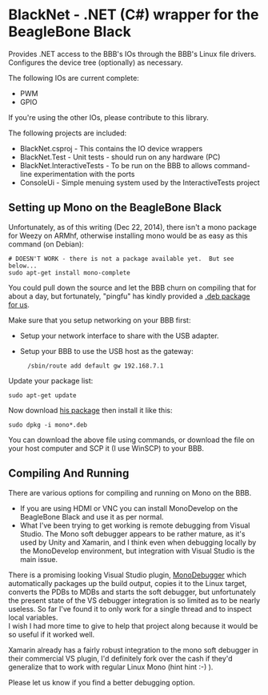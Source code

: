 BlackNet - .NET (C#) wrapper for the BeagleBone Black
========

Provides .NET access to the BBB's IOs through the BBB's Linux file drivers.  Configures the device tree (optionally) as necessary.

The following IOs are current complete:

* PWM
* GPIO

If you're using the other IOs, please contribute to this library.

The following projects are included:

* BlackNet.csproj - This contains the IO device wrappers
* BlackNet.Test - Unit tests - should run on any hardware (PC)
* BlackNet.InteractiveTests - To be run on the BBB to allows command-line experimentation with the ports
* ConsoleUi - Simple menuing system used by the InteractiveTests project

Setting up Mono on the BeagleBone Black
---------------------------------------

Unfortunately, as of this writing (Dec 22, 2014), there isn't a mono package for Weezy on ARMhf, otherwise installing mono would be as easy as this command (on Debian):

    # DOESN'T WORK - there is not a package available yet.  But see below...
    sudo apt-get install mono-complete
  
You could pull down the source and let the BBB churn on compiling that for about a day, but fortunately, "pingfu" 
has kindly provided a [.deb package for us](http://pingfu.net/programming/troubleshooting/hardware/2014/10/23/mono-debian-package-armhf-beaglebone-black.html).  

Make sure that you setup networking on your BBB first:
* Setup your network interface to share with the USB adapter.
* Setup your BBB to use the USB host as the gateway:

  	    /sbin/route add default gw 192.168.7.1

Update your package list:

    sudo apt-get update
  
Now download [his package](https://s3-eu-west-1.amazonaws.com/westgatecyber/mono-3.8.0-branch-armhf-e451fb2.deb) then install it like this:

    sudo dpkg -i mono*.deb
  
You can download the above file using commands, or download the file on your host computer and SCP it (I use WinSCP) to your BBB.

Compiling And Running
---------------------

There are various options for compiling and running on Mono on the BBB.  
* If you are using HDMI or VNC you can install MonoDevelop on the BeagleBone Black and use it as per normal.  
* What I've been trying to get working is remote debugging from Visual Studio.  The Mono soft debugger appears to be rather mature, as it's used by Unity 
and Xamarin, and I think even when debugging locally by the MonoDevelop environment, but integration with
Visual Studio is the main issue.  

There is a promising looking Visual Studio plugin, [MonoDebugger](https://github.com/giessweinapps/MonoDebugger)
which automatically packages up the build output, copies it to the Linux target, converts the PDBs to MDBs and 
starts the soft debugger, but unfortunately the present state of the VS debugger integration is so limited as
to be nearly useless.  So far I've found it to only work for a single thread and to inspect local variables.  
I wish I had more time to give to help that project along because it would be so useful if it worked well.

Xamarin already has a fairly robust integration to the mono soft debugger in their commercial VS plugin, I'd
definitely fork over the cash if they'd generalize that to work with regular Linux Mono (hint hint  :-)  ).

Please let us know if you find a better debugging option.
